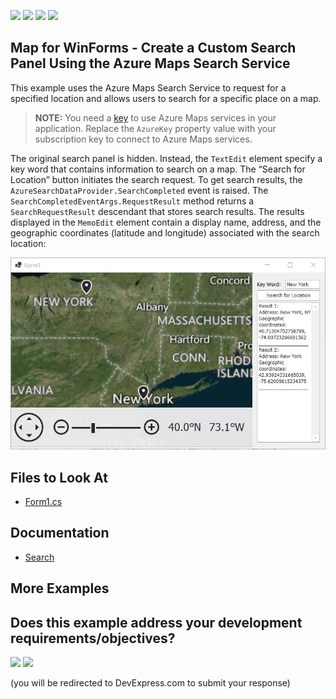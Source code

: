 <!-- default badges list -->
![](https://img.shields.io/endpoint?url=https://codecentral.devexpress.com/api/v1/VersionRange/888577927/24.2.1%2B)
[![](https://img.shields.io/badge/Open_in_DevExpress_Support_Center-FF7200?style=flat-square&logo=DevExpress&logoColor=white)](https://supportcenter.devexpress.com/ticket/details/T1263358)
[![](https://img.shields.io/badge/📖_How_to_use_DevExpress_Examples-e9f6fc?style=flat-square)](https://docs.devexpress.com/GeneralInformation/403183)
[![](https://img.shields.io/badge/💬_Leave_Feedback-feecdd?style=flat-square)](#does-this-example-address-your-development-requirementsobjectives)
<!-- default badges end -->
## Map for WinForms - Create a Custom Search Panel Using the Azure Maps Search Service

This example uses the Azure Maps Search Service to request for a specified location and allows users to search for a specific place on a map. 

> **NOTE:** You need a [key](https://learn.microsoft.com/en-us/azure/azure-maps/quick-demo-map-app#get-the-subscription-key-for-your-account) to use Azure Maps services in your application. Replace the `AzureKey` property value with your subscription key to connect to Azure Maps services.

The original search panel is hidden. Instead, the `TextEdit` element specify a key word that contains information to search on a map. The “Search for Location” button initiates the search request. To get search results, the `AzureSearchDataProvider.SearchCompleted` event is raised. The `SearchCompletedEventArgs.RequestResult` method returns a `SearchRequestResult` descendant that stores search results. The results displayed in the `MemoEdit` element contain a display name, address, and the geographic coordinates (latitude and longitude) associated with the search location:

![](/image/image.png)


## Files to Look At

* [Form1.cs](./CS/AzureMapSearch/Form1.cs) 

## Documentation

* [Search](https://docs.devexpress.com/WindowsForms/16711/controls-and-libraries/map-control/gis-data/search?v=24.2)

## More Examples 

<!-- feedback -->
## Does this example address your development requirements/objectives?

[<img src="https://www.devexpress.com/support/examples/i/yes-button.svg"/>](https://www.devexpress.com/support/examples/survey.xml?utm_source=github&utm_campaign=map-for-winforms-azure-search&~~~was_helpful=yes) [<img src="https://www.devexpress.com/support/examples/i/no-button.svg"/>](https://www.devexpress.com/support/examples/survey.xml?utm_source=github&utm_campaign=map-for-winforms-azure-search&~~~was_helpful=no)

(you will be redirected to DevExpress.com to submit your response)
<!-- feedback end -->
